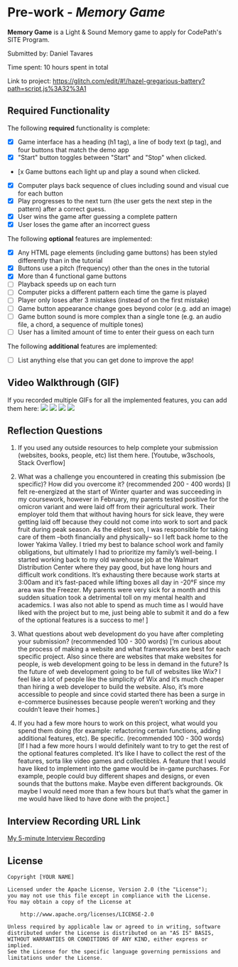 # Pre-work - *Memory Game*

**Memory Game** is a Light & Sound Memory game to apply for CodePath's SITE Program. 

Submitted by: Daniel Tavares

Time spent: 10 hours spent in total

Link to project: https://glitch.com/edit/#!/hazel-gregarious-battery?path=script.js%3A32%3A1

## Required Functionality

The following **required** functionality is complete:

* [x] Game interface has a heading (h1 tag), a line of body text (p tag), and four buttons that match the demo app
* [x] "Start" button toggles between "Start" and "Stop" when clicked. 
* [x Game buttons each light up and play a sound when clicked. 
* [x] Computer plays back sequence of clues including sound and visual cue for each button
* [x] Play progresses to the next turn (the user gets the next step in the pattern) after a correct guess. 
* [x] User wins the game after guessing a complete pattern
* [x] User loses the game after an incorrect guess

The following **optional** features are implemented:

* [x] Any HTML page elements (including game buttons) has been styled differently than in the tutorial
* [x] Buttons use a pitch (frequency) other than the ones in the tutorial
* [x] More than 4 functional game buttons
* [ ] Playback speeds up on each turn
* [ ] Computer picks a different pattern each time the game is played
* [ ] Player only loses after 3 mistakes (instead of on the first mistake)
* [ ] Game button appearance change goes beyond color (e.g. add an image)
* [ ] Game button sound is more complex than a single tone (e.g. an audio file, a chord, a sequence of multiple tones)
* [ ] User has a limited amount of time to enter their guess on each turn

The following **additional** features are implemented:

- [ ] List anything else that you can get done to improve the app!

## Video Walkthrough (GIF)

If you recorded multiple GIFs for all the implemented features, you can add them here:
![](https://i.imgur.com/rwXy9MW.gif)
![](https://i.imgur.com/3JlSYYw.gif)
![](https://i.imgur.com/49vBqKg.gif)
![](gif4-link-here)

## Reflection Questions
1. If you used any outside resources to help complete your submission (websites, books, people, etc) list them here. 
[Youtube, w3schools, Stack Overflow]

2. What was a challenge you encountered in creating this submission (be specific)? How did you overcome it? (recommended 200 - 400 words) 
[I felt re-energized at the start of Winter quarter and was succeeding in my coursework, however in February, my parents tested positive for the omicron variant and were laid off from their agricultural work. Their employer told them that without having hours for sick leave, they were getting laid off because they could not come into work to sort and pack fruit during peak season. As the eldest son, I was responsible for taking care of them –both financially and physically– so I left back home to the lower Yakima Valley. I tried my best to balance school work and family obligations, but ultimately I had to prioritize my family’s well-being. I started working back to my old warehouse job at the Walmart Distribution Center where they pay good, but have long hours and difficult work conditions. It’s exhausting there because work starts at 3:00am and it’s fast-paced while lifting boxes all day in -20°F since my area was the Freezer. My parents were very sick for a month and this sudden situation took a detrimental toll on my mental health and academics. I was also not able to spend as much time as I would have liked with the project but to me, just being able to submit it and do a few of the optional features is a success to me!
]

3. What questions about web development do you have after completing your submission? (recommended 100 - 300 words) 
[’m curious about the process of making a website and what frameworks are best for each specific project. Also since there are websites that make websites for people, is web development going to be less in demand in the future? Is the future of web development going to be full of websites like Wix? I feel like a lot of people like the simplicity of Wix and it’s much cheaper than hiring a web developer to build the website. Also, it’s more accessible to people and since covid started there has been a surge in e-commerce businesses because people weren’t working and they couldn’t leave their homes.]

4. If you had a few more hours to work on this project, what would you spend them doing (for example: refactoring certain functions, adding additional features, etc). Be specific. (recommended 100 - 300 words) 
[If I had a few more hours I would definitely want to try to get the rest of the optional features completed. It’s like I have to collect the rest of the features, sorta like video games and collectibles. A feature that I would have liked to implement into the game would be in-game purchases. For example, people could buy different shapes and designs, or even sounds that the buttons make. Maybe even different backgrounds. Ok maybe I would need more than a few hours but that’s what the gamer in me would have liked to have done with the project.]



## Interview Recording URL Link

[My 5-minute Interview Recording](https://washington.zoom.us/rec/share/f1R03acGAeJzhs9s6Re6LsWTLVRt6uljoKKtAb3jGAF9v7A1GpSln1OJr7wSjoV8.dl1xB_rM5CcqbLU_?startTime=1648880746000)

## License

    Copyright [YOUR NAME]

    Licensed under the Apache License, Version 2.0 (the "License");
    you may not use this file except in compliance with the License.
    You may obtain a copy of the License at

        http://www.apache.org/licenses/LICENSE-2.0

    Unless required by applicable law or agreed to in writing, software
    distributed under the License is distributed on an "AS IS" BASIS,
    WITHOUT WARRANTIES OR CONDITIONS OF ANY KIND, either express or implied.
    See the License for the specific language governing permissions and
    limitations under the License.

